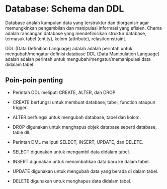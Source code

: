 # Database: Schema dan DDL

Database adalah kumpulan data yang terstruktur dan diorganisir agar memungkinkan pengambilan dan manipulasi informasi yang efisien. Chema adalah rancangan database yang mendefinisikan struktur database, termasuk tabel (entity), kolom (attribute), relasi/constraint.

DDL (Data Definition Language) adalah adalah perintah untuk mengubah/mengatur definisi database
DDL (Data Manipulation Language) adalah adalah perintah untuk mengubah/mengatur/memanipulasi data didalam tabel

## Poin-poin penting
- Perintah DDL meliputi CREATE, ALTER, dan DROP.
- CREATE berfungsi untuk membuat database, tabel, function ataupun trigger.
- ALTER berfungsi untuk mengubah database, tabel dan kolom.
- DROP digunakan untuk menghapus objek database seperti database, table dll.

- Perintah DML meliputi SELECT, INSERT, UPDATE, dan DELETE.
- SELECT digunakan untuk mengambil data didalam tabel.
- INSERT digunakan untuk menambahkan data baru ke dalam tabel.
- UPDATE digunakan untuk mengubah data yang berada di dalam tabel.
- DELETE digunakan untuk menghapus data didalam tabel.
